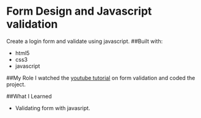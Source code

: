 # Form Design and Javascript validation
Create a login form and validate using javascript.
##Built with:
- html5
- css3
- javascript

##My Role
I watched the [youtube tutorial](https://www.youtube.com/watch?v=bVl5_UdcAy0) on form validation and coded the project.

##What I Learned
- Validating form with javasript.


